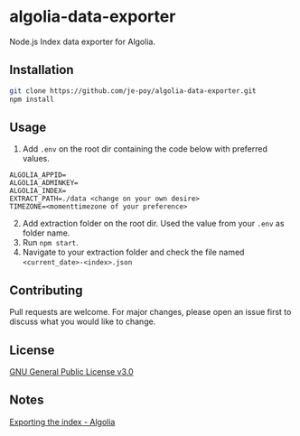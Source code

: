 # algolia-data-exporter

Node.js Index data exporter for Algolia.

## Installation

```bash
git clone https://github.com/je-poy/algolia-data-exporter.git
npm install
```

## Usage

1. Add `.env` on the root dir containing the code below with preferred values.
```dotenv
ALGOLIA_APPID=
ALGOLIA_ADMINKEY=
ALGOLIA_INDEX=
EXTRACT_PATH=./data <change on your own desire>
TIMEZONE=<momenttimezone of your preference>
```

2. Add extraction folder on the root dir. Used the value from your `.env` as folder name.
3. Run `npm start`.
4. Navigate to your extraction folder and check the file named `<current_date>-<index>.json`

## Contributing
Pull requests are welcome. For major changes, please open an issue first to discuss what you would like to change.

## License
[GNU General Public License v3.0](https://www.gnu.org/licenses/gpl-3.0.en.html)

## Notes
[Exporting the index - Algolia](https://www.algolia.com/doc/guides/sending-and-managing-data/manage-your-indices/how-to/export-an-algolia-index/?client=javascript)
